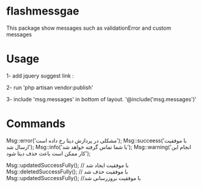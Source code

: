 # flashmessgae
This package show messages such as validationError and custom messages

# Usage
1-  add jquery
suggest link : 
        <script src="//ajax.googleapis.com/ajax/libs/jquery/2.0.3/jquery.min.js" ></script>

2- run 'php artisan vendor:publish'

3- include 'msg.messages' in bottom of layout.
  '@include('msg.messages')'


# Commands

Msg::error('مشکلی در پردازش دیتا رخ داده است');
Msg::succeess('با موفقیت ارسال شد');
Msg::info('با شما تماس گرفته خواهد شد');
Msg::warning('انجام این کار ممکن است باعث حذف دیتا شود');

Msg::updatedSuccessFully(); // با موفقیت ایجاد شد
Msg::deletedSuccessFully(); // با موفقیت حذف شد
Msg::updatedSuccessFully(); //با موفقیت بروزرسانی شد





